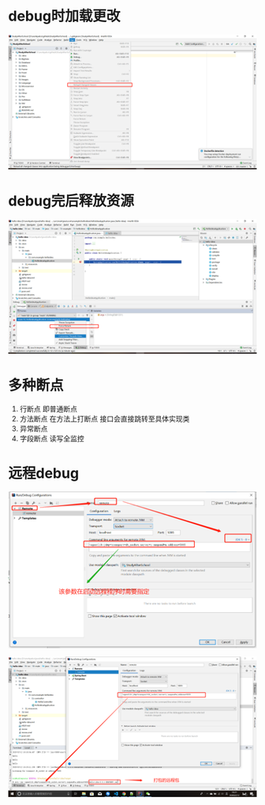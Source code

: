 # debug时加载更改

![image](/Images/Soft/IDEA/IntelliJ/run_reload.png)

# debug完后释放资源

![image](/Images/Soft/IDEA/IntelliJ/debug_释放资源.png)

# 多种断点

1. 行断点 即普通断点
2. 方法断点 在方法上打断点 接口会直接跳转至具体实现类
3. 异常断点 
4. 字段断点 读写全监控

# 远程debug

![image](/Images/Soft/IDEA/IntelliJ/remote_debug.png)

![image](/Images/Soft/IDEA/IntelliJ/remote_debug_2.png)
